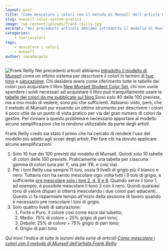 ```yaml
---
layout: post
title: "Come mescolare i colori con il metodo di Munsell dell'artista Frank Reilly. Dalla teoria alla pratica."
slug: munsell-color-system-pratica
image: /wp-content/uploads/frank-reilly.jpg
excerpt: "Nei precedenti articoli abbiamo introdotto il modello di Munsell come un ottimo sistema per descrivere il colori in termini di hue, tono e saturazione."
categories:
    - teoriacolori
tags:
    - mescolare i colori
    - munsell
author: sasadangelo
---
```


![Frank Reilly](https://www.disegnoepittura.it/wp-content/uploads/frank-reilly.jpg "Frank Reilly") Nei precedenti articoli abbiamo [introdotto il modello di Munsell](https://www.disegnoepittura.it/munsell-color-system/) come un ottimo sistema per descrivere il colori in termini di [hue](https://www.disegnoepittura.it/munsell-color-system-hue/), [tono](https://www.disegnoepittura.it/munsell-color-system-parte-tono/) e [saturazione](https://www.disegnoepittura.it/munsell-color-system-saturazione/). Chi desidera avere come riferimento tutte le tabelle dei colori può acquistare il libro [New Munsell Student Color Set](https://www.amazon.com/New-Munsell-Student-Color-Set/dp/1563672006), chi non vuole spendere i soldi necessari ad acquistare il libro può tranquillamente usare le [tabelle dei colori da me pubblicate sul blog.](https://www.disegnoepittura.it/munsell-color-system-charts/)Sono solo 40 delle 100 previste, ma a mio modo di vedere, sono più che sufficienti. Abbiamo visto, però, che il metodo di Munsell pur essendo un ottimo strumento per descrivere i colori è poco utile da un punto di vista pratico per via del gran numero di colori da gestire. Per ovviare a questo problema è necessario apportare al modello alcune semplificazioni che lo rendono utilizzabile da parte degli artisti.

Frank Reilly credo sia stato il primo che ha cercato di rendere l'uso del modello più adatto agli scopi degli artisti. Per fare ciò ha dovuto applicare alcune semplificazioni:

1. Solo 10 hue dei 100 previsti dal modello di Munsell. Quindi solo 10 tabelle di colori delle 100 previste. Praticamente una tabella per ciascuna gamma di colori (una per Y, una per YR, e così via).
2. Per i toni Reilly usa sempre 11 toni, ossia 9 livelli di grigio più il bianco e nero. Tuttavia non ha senso mescolare ogni volta tutti i 9 toni di grigio, è sufficiente [pre mescolare solo i toni 2, 4, 6 e 8](https://www.disegnoepittura.it/come-mescolare-colori-realizzare-chiaroscuro/). Quando serve il tono 1, ad esempio, è possibile mescolare il tono 2 con il nero. Quindi qualsiasi tono di valore dispari si otterrà mescolando i due colori pari adiacenti. Questo ci fa risparmiare tempo all'inizio della sessione di lavoro quando è necessario pre mescolare i toni di grigio.
3. Solo quattro livelli di saturazione:
    1. Forte o Puro: il colore così come esce dal tubetto;
    2. Medio: 75% di colore + 25% grigio di pari tono;
    3. Debole: 25% di colore + 75% grigio di pari tono;
    4. Grigio di pari tono

_Qui trovi l'indice di tutte le lezioni della serie di articoli [Come mescolare i colori con il metodo di Munsell dell'artista Frank Reilly](https://www.disegnoepittura.it/munsell-color-system/)._
